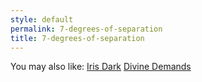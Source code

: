 ```yaml
---
style: default
permalink: 7-degrees-of-separation
title: 7-degrees-of-separation
---
```

You may also like:
[Iris Dark](http://scp-wiki.net/iris-dark)
[Divine Demands](http://scp-wiki.net/divine-demands)